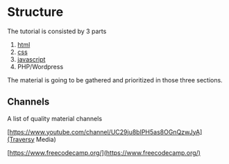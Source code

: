 # Structure

The tutorial is consisted by 3 parts
1. [html](/html.md)
2. [css](/css.md)
3. [javascript](/js.md)
4. PHP/Wordpress

The material is going to be gathered and prioritized in those three sections.

## Channels
A list of quality material channels

[https://www.youtube.com/channel/UC29ju8bIPH5as8OGnQzwJyA](Traversy Media)

[https://www.freecodecamp.org/](https://www.freecodecamp.org/)